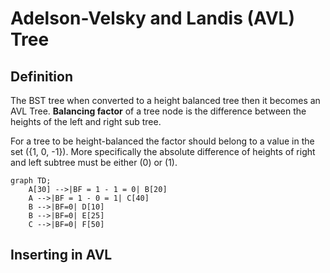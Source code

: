# Adelson-Velsky and Landis (AVL) Tree

## Definition

The BST tree when converted to a height balanced tree then it becomes an AVL Tree. **Balancing factor** of a tree node is the difference between the heights of the left and right sub tree.

For a tree to be height-balanced the factor should belong to a value in the set \(\{1, 0, -1\}\). More specifically the absolute difference of heights of right and left subtree must be either \(0\) or \(1\).

```mermaid
graph TD;
    A[30] -->|BF = 1 - 1 = 0| B[20]
    A -->|BF = 1 - 0 = 1| C[40]
    B -->|BF=0| D[10]
    B -->|BF=0| E[25]
    C -->|BF=0| F[50]
```

## Inserting in AVL
